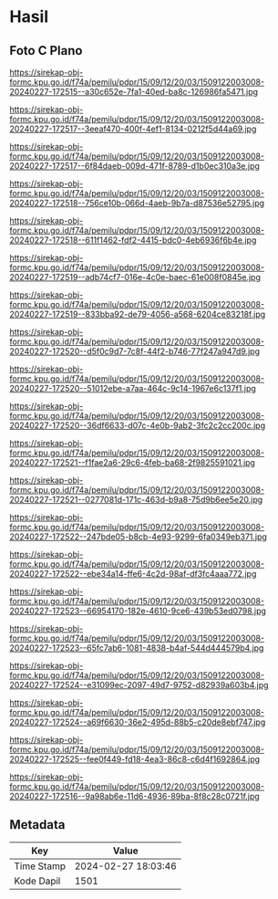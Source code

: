 # Hasil

## Foto C Plano

https://sirekap-obj-formc.kpu.go.id/f74a/pemilu/pdpr/15/09/12/20/03/1509122003008-20240227-172515--a30c652e-7fa1-40ed-ba8c-126986fa5471.jpg

https://sirekap-obj-formc.kpu.go.id/f74a/pemilu/pdpr/15/09/12/20/03/1509122003008-20240227-172517--3eeaf470-400f-4ef1-8134-0212f5d44a69.jpg

https://sirekap-obj-formc.kpu.go.id/f74a/pemilu/pdpr/15/09/12/20/03/1509122003008-20240227-172517--6f84daeb-009d-471f-8789-d1b0ec310a3e.jpg

https://sirekap-obj-formc.kpu.go.id/f74a/pemilu/pdpr/15/09/12/20/03/1509122003008-20240227-172518--756ce10b-066d-4aeb-9b7a-d87536e52795.jpg

https://sirekap-obj-formc.kpu.go.id/f74a/pemilu/pdpr/15/09/12/20/03/1509122003008-20240227-172518--611f1462-fdf2-4415-bdc0-4eb6936f6b4e.jpg

https://sirekap-obj-formc.kpu.go.id/f74a/pemilu/pdpr/15/09/12/20/03/1509122003008-20240227-172519--adb74cf7-016e-4c0e-baec-61e008f0845e.jpg

https://sirekap-obj-formc.kpu.go.id/f74a/pemilu/pdpr/15/09/12/20/03/1509122003008-20240227-172519--833bba92-de79-4056-a568-6204ce83218f.jpg

https://sirekap-obj-formc.kpu.go.id/f74a/pemilu/pdpr/15/09/12/20/03/1509122003008-20240227-172520--d5f0c9d7-7c8f-44f2-b746-77f247a947d9.jpg

https://sirekap-obj-formc.kpu.go.id/f74a/pemilu/pdpr/15/09/12/20/03/1509122003008-20240227-172520--51012ebe-a7aa-464c-9c14-1967e6c137f1.jpg

https://sirekap-obj-formc.kpu.go.id/f74a/pemilu/pdpr/15/09/12/20/03/1509122003008-20240227-172520--36df6633-d07c-4e0b-9ab2-3fc2c2cc200c.jpg

https://sirekap-obj-formc.kpu.go.id/f74a/pemilu/pdpr/15/09/12/20/03/1509122003008-20240227-172521--f1fae2a6-29c6-4feb-ba68-2f9825591021.jpg

https://sirekap-obj-formc.kpu.go.id/f74a/pemilu/pdpr/15/09/12/20/03/1509122003008-20240227-172521--0277081d-171c-463d-b9a8-75d9b6ee5e20.jpg

https://sirekap-obj-formc.kpu.go.id/f74a/pemilu/pdpr/15/09/12/20/03/1509122003008-20240227-172522--247bde05-b8cb-4e93-9299-6fa0349eb371.jpg

https://sirekap-obj-formc.kpu.go.id/f74a/pemilu/pdpr/15/09/12/20/03/1509122003008-20240227-172522--ebe34a14-ffe6-4c2d-98af-df3fc4aaa772.jpg

https://sirekap-obj-formc.kpu.go.id/f74a/pemilu/pdpr/15/09/12/20/03/1509122003008-20240227-172523--66954170-182e-4610-9ce6-439b53ed0798.jpg

https://sirekap-obj-formc.kpu.go.id/f74a/pemilu/pdpr/15/09/12/20/03/1509122003008-20240227-172523--65fc7ab6-1081-4838-b4af-544d444579b4.jpg

https://sirekap-obj-formc.kpu.go.id/f74a/pemilu/pdpr/15/09/12/20/03/1509122003008-20240227-172524--e31099ec-2097-49d7-9752-d82939a603b4.jpg

https://sirekap-obj-formc.kpu.go.id/f74a/pemilu/pdpr/15/09/12/20/03/1509122003008-20240227-172524--a69f6630-36e2-495d-88b5-c20de8ebf747.jpg

https://sirekap-obj-formc.kpu.go.id/f74a/pemilu/pdpr/15/09/12/20/03/1509122003008-20240227-172525--fee0f449-fd18-4ea3-86c8-c6d4f1692864.jpg

https://sirekap-obj-formc.kpu.go.id/f74a/pemilu/pdpr/15/09/12/20/03/1509122003008-20240227-172516--9a98ab6e-11d6-4936-89ba-8f8c28c0721f.jpg


## Metadata

| Key        | Value               |
| ---------- | ------------------- |
| Time Stamp | 2024-02-27 18:03:46 |
| Kode Dapil | 1501                |



